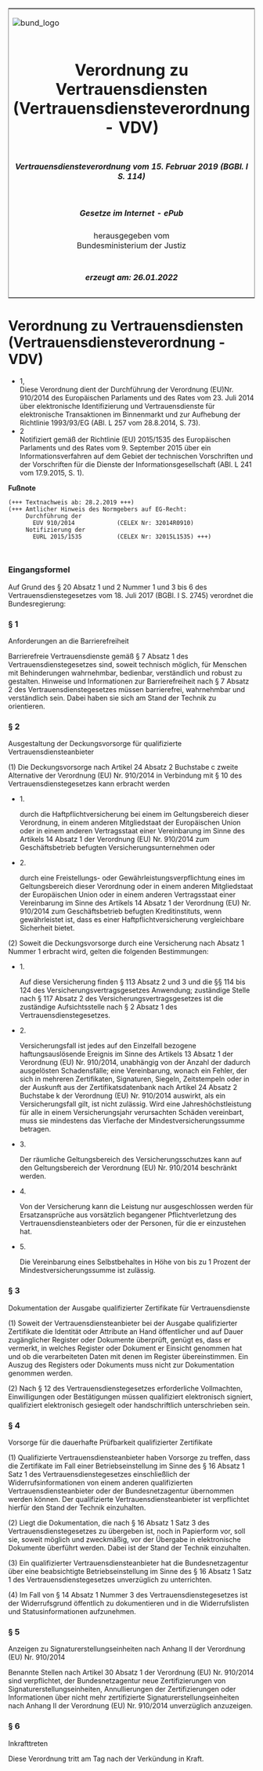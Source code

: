<span id="DECKBLATT.html"></span>

<table border="0" frame="border" width="100%">

<tr valign="top">

<td align="left">

![bund\_logo](BfJ_2021_Web_de_de.gif)

</td>

<td align="right">

 

</td>

</tr>

<tr align="center" valign="middle">

<td colspan="2">

# Verordnung zu Vertrauensdiensten (Vertrauensdiensteverordnung - VDV)

</td>

</tr>

<tr align="center" valign="middle">

<td colspan="2">

##### Vertrauensdiensteverordnung vom 15. Februar 2019 (BGBl. I S. 114)

</td>

</tr>

<tr align="center" valign="middle">

<td colspan="2">

  
  

##### Gesetze im Internet - ePub  
  
herausgegeben vom  
Bundesministerium der Justiz

</td>

</tr>

<tr align="center" valign="bottom">

<td colspan="2">

  
  

##### erzeugt am: 26.01.2022

</td>

</tr>

</table>

<span id="BJNR011400019.html"></span>

# Verordnung zu Vertrauensdiensten (Vertrauensdiensteverordnung - VDV)

<div>

<div class="jnhtml">

  - <span id="BJNR011400019.html#BJNR011400019_01"></span><!-- FNR_Pos --><span class="FootnoteSuper">1,
    </span>  
    Diese Verordnung dient der Durchführung der Verordnung (EU)Nr.
    910/2014 des Europäischen Parlaments und des Rates vom 23. Juli 2014
    über elektronische Identifizierung und Vertrauensdienste für
    elektronische Transaktionen im Binnenmarkt und zur Aufhebung der
    Richtlinie 1993/93/EG (ABl. L 257 vom 28.8.2014, S. 73).
  - <span id="BJNR011400019.html#BJNR011400019_02"></span><!-- FNR_Pos --><span class="FootnoteSuper">2
    </span>  
    Notifiziert gemäß der Richtlinie (EU) 2015/1535 des Europäischen
    Parlaments und des Rates vom 9. September 2015 über ein
    Informationsverfahren auf dem Gebiet der technischen Vorschriften
    und der Vorschriften für die Dienste der Informationsgesellschaft
    (ABl. L 241 vom 17.9.2015, S. 1).

</div>

</div>

<div>

  
**Fußnote**

<div class="jnhtml">

<div>

<div class="jurAbsatz">

  

``` 
(+++ Textnachweis ab: 28.2.2019 +++)
(+++ Amtlicher Hinweis des Normgebers auf EG-Recht:
     Durchführung der
       EUV 910/2014            (CELEX Nr: 32014R0910)
     Notifizierung der
       EURL 2015/1535          (CELEX Nr: 32015L1535) +++)

 
```

</div>

</div>

</div>

</div>

<span id="BJNR011400019BJNE000100000.html"></span>

### Eingangsformel  

<div>

<div class="jnhtml">

<div>

<div class="jurAbsatz">

Auf Grund des § 20 Absatz 1 und 2 Nummer 1 und 3 bis 6 des
Vertrauensdienstegesetzes vom 18. Juli 2017 (BGBl. I S. 2745) verordnet
die Bundesregierung:

</div>

</div>

</div>

</div>

<span id="BJNR011400019BJNE000200000.html"></span>

### § 1  
Anforderungen an die Barrierefreiheit

<div>

<div class="jnhtml">

<div>

<div class="jurAbsatz">

Barrierefreie Vertrauensdienste gemäß § 7 Absatz 1 des
Vertrauensdienstegesetzes sind, soweit technisch möglich, für Menschen
mit Behinderungen wahrnehmbar, bedienbar, verständlich und robust zu
gestalten. Hinweise und Informationen zur Barrierefreiheit nach § 7
Absatz 2 des Vertrauensdienstegesetzes müssen barrierefrei, wahrnehmbar
und verständlich sein. Dabei haben sie sich am Stand der Technik zu
orientieren.

</div>

</div>

</div>

</div>

<span id="BJNR011400019BJNE000300000.html"></span>

### § 2  
Ausgestaltung der Deckungsvorsorge für qualifizierte Vertrauensdiensteanbieter

<div>

<div class="jnhtml">

<div>

<div class="jurAbsatz">

(1) Die Deckungsvorsorge nach Artikel 24 Absatz 2 Buchstabe c zweite
Alternative der Verordnung (EU) Nr. 910/2014 in Verbindung mit § 10 des
Vertrauensdienstegesetzes kann erbracht werden

  - 1\.
    
    <div>
    
    durch die Haftpflichtversicherung bei einem im Geltungsbereich
    dieser Verordnung, in einem anderen Mitgliedstaat der Europäischen
    Union oder in einem anderen Vertragsstaat einer Vereinbarung im
    Sinne des Artikels 14 Absatz 1 der Verordnung (EU) Nr. 910/2014 zum
    Geschäftsbetrieb befugten Versicherungsunternehmen oder
    
    </div>

  - 2\.
    
    <div>
    
    durch eine Freistellungs- oder Gewährleistungsverpflichtung eines im
    Geltungsbereich dieser Verordnung oder in einem anderen
    Mitgliedstaat der Europäischen Union oder in einem anderen
    Vertragsstaat einer Vereinbarung im Sinne des Artikels 14 Absatz 1
    der Verordnung (EU) Nr. 910/2014 zum Geschäftsbetrieb befugten
    Kreditinstituts, wenn gewährleistet ist, dass es einer
    Haftpflichtversicherung vergleichbare Sicherheit bietet.
    
    </div>

</div>

<div class="jurAbsatz">

(2) Soweit die Deckungsvorsorge durch eine Versicherung nach Absatz 1
Nummer 1 erbracht wird, gelten die folgenden Bestimmungen:

  - 1\.
    
    <div>
    
    Auf diese Versicherung finden § 113 Absatz 2 und 3 und die §§ 114
    bis 124 des Versicherungsvertragsgesetzes Anwendung; zuständige
    Stelle nach § 117 Absatz 2 des Versicherungsvertragsgesetzes ist die
    zuständige Aufsichtsstelle nach § 2 Absatz 1 des
    Vertrauensdienstegesetzes.
    
    </div>

  - 2\.
    
    <div>
    
    Versicherungsfall ist jedes auf den Einzelfall bezogene
    haftungsauslösende Ereignis im Sinne des Artikels 13 Absatz 1 der
    Verordnung (EU) Nr. 910/2014, unabhängig von der Anzahl der dadurch
    ausgelösten Schadensfälle; eine Vereinbarung, wonach ein Fehler, der
    sich in mehreren Zertifikaten, Signaturen, Siegeln, Zeitstempeln
    oder in der Auskunft aus der Zertifikatsdatenbank nach Artikel 24
    Absatz 2 Buchstabe k der Verordnung (EU) Nr. 910/2014 auswirkt, als
    ein Versicherungsfall gilt, ist nicht zulässig. Wird eine
    Jahreshöchstleistung für alle in einem Versicherungsjahr
    verursachten Schäden vereinbart, muss sie mindestens das Vierfache
    der Mindestversicherungssumme betragen.
    
    </div>

  - 3\.
    
    <div>
    
    Der räumliche Geltungsbereich des Versicherungsschutzes kann auf den
    Geltungsbereich der Verordnung (EU) Nr. 910/2014 beschränkt werden.
    
    </div>

  - 4\.
    
    <div>
    
    Von der Versicherung kann die Leistung nur ausgeschlossen werden für
    Ersatzansprüche aus vorsätzlich begangener Pflichtverletzung des
    Vertrauensdiensteanbieters oder der Personen, für die er einzustehen
    hat.
    
    </div>

  - 5\.
    
    <div>
    
    Die Vereinbarung eines Selbstbehaltes in Höhe von bis zu 1 Prozent
    der Mindestversicherungssumme ist zulässig.
    
    </div>

</div>

</div>

</div>

</div>

<span id="BJNR011400019BJNE000400000.html"></span>

### § 3  
Dokumentation der Ausgabe qualifizierter Zertifikate für Vertrauensdienste

<div>

<div class="jnhtml">

<div>

<div class="jurAbsatz">

(1) Soweit der Vertrauensdiensteanbieter bei der Ausgabe qualifizierter
Zertifikate die Identität oder Attribute an Hand öffentlicher und auf
Dauer zugänglicher Register oder Dokumente überprüft, genügt es, dass er
vermerkt, in welches Register oder Dokument er Einsicht genommen hat und
ob die verarbeiteten Daten mit denen im Register übereinstimmen. Ein
Auszug des Registers oder Dokuments muss nicht zur Dokumentation
genommen werden.

</div>

<div class="jurAbsatz">

(2) Nach § 12 des Vertrauensdienstegesetzes erforderliche Vollmachten,
Einwilligungen oder Bestätigungen müssen qualifiziert elektronisch
signiert, qualifiziert elektronisch gesiegelt oder handschriftlich
unterschrieben sein.

</div>

</div>

</div>

</div>

<span id="BJNR011400019BJNE000500000.html"></span>

### § 4  
Vorsorge für die dauerhafte Prüfbarkeit qualifizierter Zertifikate

<div>

<div class="jnhtml">

<div>

<div class="jurAbsatz">

(1) Qualifizierte Vertrauensdiensteanbieter haben Vorsorge zu treffen,
dass die Zertifikate im Fall einer Betriebseinstellung im Sinne des § 16
Absatz 1 Satz 1 des Vertrauensdienstegesetzes einschließlich der
Widerrufsinformationen von einem anderen qualifizierten
Vertrauensdiensteanbieter oder der Bundesnetzagentur übernommen werden
können. Der qualifizierte Vertrauensdiensteanbieter ist verpflichtet
hierfür den Stand der Technik einzuhalten.

</div>

<div class="jurAbsatz">

(2) Liegt die Dokumentation, die nach § 16 Absatz 1 Satz 3 des
Vertrauensdienstegesetzes zu übergeben ist, noch in Papierform vor, soll
sie, soweit möglich und zweckmäßig, vor der Übergabe in elektronische
Dokumente überführt werden. Dabei ist der Stand der Technik einzuhalten.

</div>

<div class="jurAbsatz">

(3) Ein qualifizierter Vertrauensdiensteanbieter hat die
Bundesnetzagentur über eine beabsichtigte Betriebseinstellung im Sinne
des § 16 Absatz 1 Satz 1 des Vertrauensdienstegesetzes unverzüglich zu
unterrichten.

</div>

<div class="jurAbsatz">

(4) Im Fall von § 14 Absatz 1 Nummer 3 des Vertrauensdienstegesetzes ist
der Widerrufsgrund öffentlich zu dokumentieren und in die
Widerrufslisten und Statusinformationen aufzunehmen.

</div>

</div>

</div>

</div>

<span id="BJNR011400019BJNE000600000.html"></span>

### § 5  
Anzeigen zu Signaturerstellungseinheiten nach Anhang II der Verordnung (EU) Nr. 910/2014

<div>

<div class="jnhtml">

<div>

<div class="jurAbsatz">

Benannte Stellen nach Artikel 30 Absatz 1 der Verordnung (EU) Nr.
910/2014 sind verpflichtet, der Bundesnetzagentur neue Zertifizierungen
von Signaturerstellungseinheiten, Annullierungen der Zertifizierungen
oder Informationen über nicht mehr zertifizierte
Signaturerstellungseinheiten nach Anhang II der Verordnung (EU) Nr.
910/2014 unverzüglich anzuzeigen.

</div>

</div>

</div>

</div>

<span id="BJNR011400019BJNE000700000.html"></span>

### § 6  
Inkrafttreten

<div>

<div class="jnhtml">

<div>

<div class="jurAbsatz">

Diese Verordnung tritt am Tag nach der Verkündung in Kraft.

</div>

</div>

</div>

</div>
